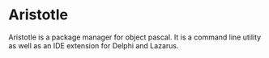 Aristotle
=========

Aristotle is a package manager for object pascal. It is a command line utility as well as an IDE extension for Delphi and Lazarus.
